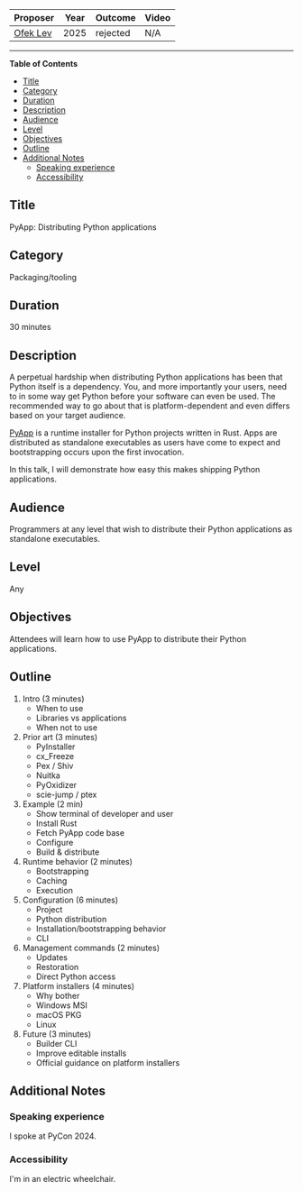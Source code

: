 <div align="center">

| Proposer                     | Year | Outcome  | Video |
| ---------------------------- | ---- | -------- | ----- |
| [Ofek Lev](https://ofek.dev) | 2025 | rejected | N/A   |

</div>

-----

**Table of Contents**

- [Title](#title)
- [Category](#category)
- [Duration](#duration)
- [Description](#description)
- [Audience](#audience)
- [Level](#level)
- [Objectives](#objectives)
- [Outline](#outline)
- [Additional Notes](#additional-notes)
  - [Speaking experience](#speaking-experience)
  - [Accessibility](#accessibility)

## Title

PyApp: Distributing Python applications

## Category

Packaging/tooling

## Duration

30 minutes

## Description

A perpetual hardship when distributing Python applications has been that Python itself is a dependency. You, and more importantly your users, need to in some way get Python before your software can even be used. The recommended way to go about that is platform-dependent and even differs based on your target audience.

[PyApp](https://github.com/ofek/pyapp) is a runtime installer for Python projects written in Rust. Apps are distributed as standalone executables as users have come to expect and bootstrapping occurs upon the first invocation.

In this talk, I will demonstrate how easy this makes shipping Python applications.

## Audience

Programmers at any level that wish to distribute their Python applications as standalone executables.

## Level

Any

## Objectives

Attendees will learn how to use PyApp to distribute their Python applications.

## Outline

1. Intro (3 minutes)
     - When to use
     - Libraries vs applications
     - When not to use
2. Prior art (3 minutes)
     - PyInstaller
     - cx_Freeze
     - Pex / Shiv
     - Nuitka
     - PyOxidizer
     - scie-jump / ptex
3. Example (2 min)
     - Show terminal of developer and user
     - Install Rust
     - Fetch PyApp code base
     - Configure
     - Build & distribute
4. Runtime behavior (2 minutes)
     - Bootstrapping
     - Caching
     - Execution
5. Configuration (6 minutes)
     - Project
     - Python distribution
     - Installation/bootstrapping behavior
     - CLI
6. Management commands (2 minutes)
     - Updates
     - Restoration
     - Direct Python access
7. Platform installers (4 minutes)
     - Why bother
     - Windows MSI
     - macOS PKG
     - Linux
8. Future (3 minutes)
     - Builder CLI
     - Improve editable installs
     - Official guidance on platform installers

## Additional Notes

### Speaking experience

I spoke at PyCon 2024.

### Accessibility

I'm in an electric wheelchair.
